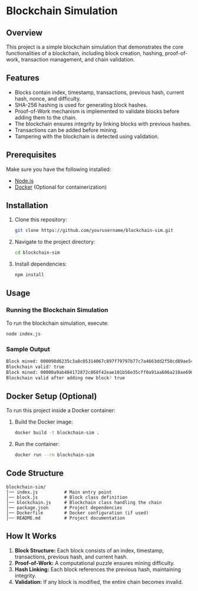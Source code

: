 # Blockchain Simulation

## Overview
This project is a simple blockchain simulation that demonstrates the core functionalities of a blockchain, including block creation, hashing, proof-of-work, transaction management, and chain validation.

## Features
- Blocks contain index, timestamp, transactions, previous hash, current hash, nonce, and difficulty.
- SHA-256 hashing is used for generating block hashes.
- Proof-of-Work mechanism is implemented to validate blocks before adding them to the chain.
- The blockchain ensures integrity by linking blocks with previous hashes.
- Transactions can be added before mining.
- Tampering with the blockchain is detected using validation.

## Prerequisites
Make sure you have the following installed:
- [Node.js](https://nodejs.org/)
- [Docker](https://www.docker.com/) (Optional for containerization)

## Installation
1. Clone this repository:
   ```sh
   git clone https://github.com/yourusername/blockchain-sim.git
   ```
2. Navigate to the project directory:
   ```sh
   cd blockchain-sim
   ```
3. Install dependencies:
   ```sh
   npm install
   ```

## Usage
### Running the Blockchain Simulation
To run the blockchain simulation, execute:
```sh
node index.js
```

### Sample Output
```sh
Block mined: 000098d6235c3a8c05314067c897f79797b77c7a4663dd2f58cd89ae5425bb66
Blockchain valid? true
Block mined: 00000a9ab484172872c868f42eae101b56e35cff0a91aa606a210ae690074ef0
Blockchain valid after adding new block? true
```

## Docker Setup (Optional)
To run this project inside a Docker container:
1. Build the Docker image:
   ```sh
   docker build -t blockchain-sim .
   ```
2. Run the container:
   ```sh
   docker run --rm blockchain-sim
   ```

## Code Structure
```
blockchain-sim/
│── index.js          # Main entry point
│── block.js          # Block class definition
│── blockchain.js     # Blockchain class handling the chain
│── package.json      # Project dependencies
│── Dockerfile        # Docker configuration (if used)
│── README.md         # Project documentation
```

## How It Works
1. **Block Structure:** Each block consists of an index, timestamp, transactions, previous hash, and current hash.
2. **Proof-of-Work:** A computational puzzle ensures mining difficulty.
3. **Hash Linking:** Each block references the previous hash, maintaining integrity.
4. **Validation:** If any block is modified, the entire chain becomes invalid.


